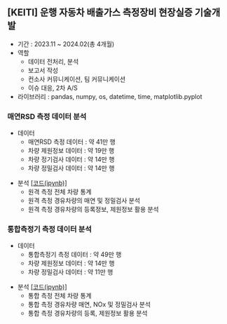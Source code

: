 ## 	[KEITI] 운행 자동차 배출가스 측정장비 현장실증 기술개발
- 기간 : 2023.11 ~ 2024.02(총 4개월)
- 역할
  - 데이터 전처리, 분석
  - 보고서 작성
  - 컨소사 커뮤니케이션, 팀 커뮤니케이션
  - 이슈 대응, 2차 A/S
- 라이브러리 : pandas, numpy, os, datetime, time, matplotlib.pyplot

### 매연RSD 측정 데이터 분석
- 데이터
  - 매연RSD 측정 데이터 : 약 41만 행
  - 차량 제원정보 데이터 : 약 19만 행
  - 차량 정기검사 데이터 : 약 14만 행
  - 차량 정밀검사 데이터 : 약 14만 행
+ 분석 [[코드(ipynb)]](https://github.com/kbjung/wabotech/blob/main/complete/multi_road/analysis2_1_3.ipynb)
  - 원격 측정 전체 차량 통계
  - 원격 측정 경유차량의 매연 및 정밀검사 분석
  - 원격 측정 경유차량의 등록정보, 제원정보 활용 분석

### 통합측정기 측정 데이터 분석
- 데이터
  - 통합측정기 측정 데이터 : 약 49만 행
  - 차량 제원정보 데이터 : 약 14만 행
  - 차량 정밀검사 데이터 : 약 11만 행
+ 분석 [[코드(ipynb)]](https://github.com/kbjung/wabotech/blob/main/complete/multi_road/analysis2_2_2.ipynb)
  - 통합 측정 전체 차량 통계
  - 통합 측정 경유차량 매연, NOx 및 정밀검사 분석
  - 통합 측정 경유차량의 등록, 제원정보 활용 분석
